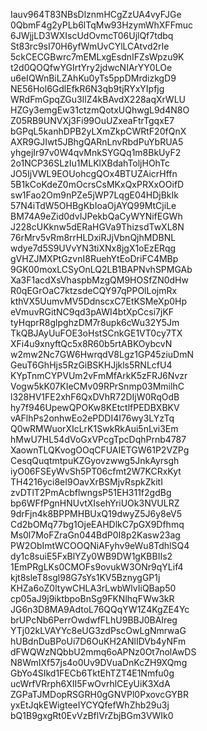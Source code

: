 Iauv964T83NBsDlznmHCgZzUA4vyFJGe
0QbmF4g2yPLb6lTqMw93HzymWhXFFmuc
6JWjjLD3WXIscUdOvmcT06UjlQf7tdbq
St83rc9sI70H6yfWmUvCYlLCAtvd2rIe
5ckCECGBwrc7mEMLxgEsdnIFZsWpzu9K
t2d0QOQfwYGIrtYry2jdwcNIArYY0LOe
u6eIQWnBiLZAhKu0yTs5ppDMrdizkgD9
NE56Hol6GdlEfkR6N3qb9tjRYxYIpfjg
WRdFmGpqZGu3IlZ4kBAvdX228aqXrWLU
HZGy3emgEw31ctzmQotxUQhwgL9d4N8O
Z05RB9UNVXj3Fi99OuUZxeaFtrTgqxE7
bGPqL5kanhDPB2yLXmZkpCWRtF20fQnX
AXR9GJIwt5JBhgQARnLnvRbdPuYbRUA5
yhgejIr97v0W4qvMnkSYGQq1m8BkUyF2
2o1NCP36SLzIu1MLKlXBdahToljHOhTc
JO5IjVWL9EOUohcgQOx4BTUZAicrHffn
5B1kCoKdeZ0mOcrsCsMKxQxPRXxOOifD
sw1Fao2Om9nPZe5jWP7LqgE04HDjBkIk
57N4iTdW5OHBgKbIoaOjAYQ99MtCjiLe
BM74A9eZid0dvIJPekbQaCyWYNifEGWh
J228cUKknw5dERaHGVa9ThizsdTwXL8N
76rMrv5vRm8rrHLDxiRJjVbnQjhMDBNL
wdye7d5S9UVvYN3tiXNx8jgX1oEzERqg
gVHZJMXPtGzvnI8RuehYtEoDriFC4MBp
9GK00moxLCSyOnLQ2LB1BAPNvhSPMGAb
Xa3F1acdXsVhaspbMzgQM9HOSfZN0dHw
R0qEGrOaC7ktzsdeCQY97qPPOlLojmRx
kthVX5UumvMV5DdnscxC7EtKSMeXp0Hp
eVmuvRGitNC9qd3pAWI4btXpCcsi7jKF
tyHqprR8glpghzDM7r8upk6cWu32Y5Jm
TkQBJAyUuFOE3oHstSCnkGE1VT0cy7TX
XFi4u9xnyftQc5x8R60b5rtABKOybcvN
w2mw2Nc7GW6HwrqdV8Lgz1GP45ziuDmN
GeuT6GhHjs5RzGiBSKHJjkls5RNLcfU4
KYpTnmCYPVUm2vFmMfArkK5zFRJ6Nvzr
Vogw5kK07KIeCMv09RPrSnmp03MmilhC
l328HV1FE2xhF6QxDVhR72DIjW0RqOdB
hy7f946UpewQPOKw8KEtctlfPEDBXBKV
vAFlhPs2onhwEo2ePDDI4I76wy3LYzTq
Q0wRMWuorXIcLrK1SwkRkAui5nLvi3Em
hMwU7HL54dVoGxVPcgTpcDqhPrnb4787
XaownTLQKvogOOqCFUAIETGW61P2VZPg
CesqQuqtmtpuKZGyovzwwg5JnkAyrsgh
iyO06FSEyWvSh5PT06cfmt2W7KCRxKyt
TH4216yci8eI9OavXrBSMjvRspkZkitI
zvDTlT2PmAcbflwngsP51EH311f2gdBg
bp6WFfPgnHNUvtXIsehYriUOk3NVULRZ
9drFjn4k8BPPMHBUxQ19dwyZ5J6y8eV5
Cd2bOMq77bg1OjeEAHDlkC7pGX9Dfhmq
Ms0l7MoFZraGn044BdP0I8p2Kasw23ag
PW2ObImtWCOOQNiAFyhv9eWu8TdhlSQ4
dy1c8suiE5FxBlYZy0WB9DW1gKBBIIs2
1EmPRgLKs0CMOFs9ovukW3ONr9qYLif4
kjt8sleT8sgl98G7sYs1KV5BznygGP1j
KHZa6oZ0ltywCHLA3rLwbWlvIiQBap50
cp05aJ9j9iktbpoBnSg9FKNlhqFWw3kR
JG6n3D8MA9AdtoL76QQqYW1Z4KgZE4Yc
brUPcNb6PerrOwdwfFLhU9BBJ0BAIreg
YTj02kLVAYYc8eUG3zdPscOwLgNmrwaG
hUBdnDuBPoUi7D6OuKH2ANlIDVb4yNFm
dFWQWzNQbbU2mmq6oAPNz0Ot7nolAwDS
N8WmIXf57js4o0Uv9DVuaDnKcZH9XQmg
GbYo4SIkd1FECb6TktEhTZT4E1Nmfu0g
ucWrfVRrph6XII5FwOvrhlCEyUiK3XdA
ZGPaTJMDopRSGRH0gGNVPl0PxovcGYBR
yxEtJqkEWigteeIYCYQfefWhZhb29u3j
bQ1B9gxgRt0EvVzBflVrZbjBGm3VWIk0
